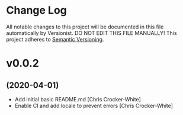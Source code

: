 # Change Log

All notable changes to this project will be documented in this file
automatically by Versionist. DO NOT EDIT THIS FILE MANUALLY!
This project adheres to [Semantic Versioning](http://semver.org/).

# v0.0.2
## (2020-04-01)

* Add initial basic README.md [Chris Crocker-White]
* Enable CI and add locale to prevent errors [Chris Crocker-White]
